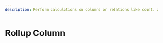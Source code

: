 ```yaml
---
description: Perform calculations on columns or relations like count, average, and sum.
---
```


# Rollup Column

